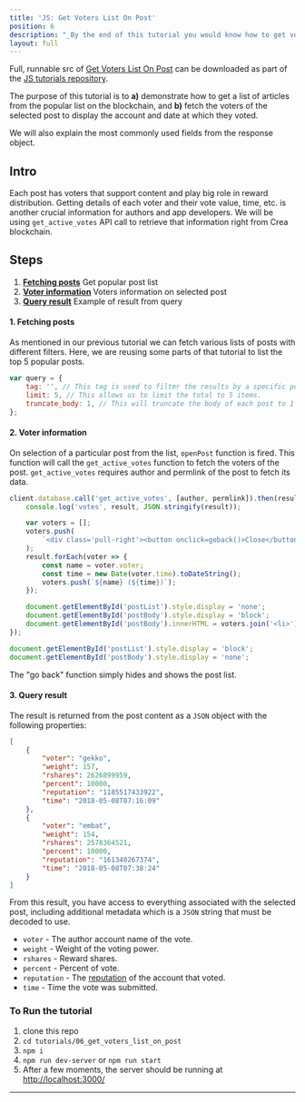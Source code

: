 ```yaml
---
title: 'JS: Get Voters List On Post'
position: 6
description: "_By the end of this tutorial you would know how to get voters list on any content._"
layout: full
---              
```

<span class="fa-pull-left top-of-tutorial-repo-link"><span class="first-word">Full</span>, runnable src of [Get Voters List On Post](https://github.com/creativechain/crea-api-doc-tutorials-js/tree/master/tutorials/06_get_voters_list_on_post) can be downloaded as part of the [JS tutorials repository](https://github.com/creativechain/crea-api-doc-tutorials-js).</span>
<br>



The purpose of this tutorial is to **a)** demonstrate how to get a list of articles from the popular list on the blockchain, and **b)** fetch the voters of the selected post to display the account and date at which they voted.

We will also explain the most commonly used fields from the response object.

## Intro

Each post has voters that support content and play big role in reward distribution. Getting details of each voter and their vote value, time, etc. is another crucial information for authors and app developers. We will be using `get_active_votes` API call to retrieve that information right from Crea blockchain.

## Steps

1.  [**Fetching posts**](#fetching-posts) Get popular post list
1.  [**Voter information**](#voter-info) Voters information on selected post
1.  [**Query result**](#query-result) Example of result from query

#### 1. Fetching posts<a name="fetching-posts"></a>

As mentioned in our previous tutorial we can fetch various lists of posts with different filters. Here, we are reusing some parts of that tutorial to list the top 5 popular posts.

```javascript
var query = {
    tag: '', // This tag is used to filter the results by a specific post tag.
    limit: 5, // This allows us to limit the total to 5 items.
    truncate_body: 1, // This will truncate the body of each post to 1 character, which is useful if you want to work with lighter array.
};
```

#### 2. Voter information<a name="voter-info"></a>

On selection of a particular post from the list, `openPost` function is fired. This function will call the `get_active_votes` function to fetch the voters of the post. `get_active_votes` requires author and permlink of the post to fetch its data.

```javascript
client.database.call('get_active_votes', [author, permlink]).then(result => {
    console.log('votes', result, JSON.stringify(result));

    var voters = [];
    voters.push(
        `<div class='pull-right'><button onclick=goback()>Close</button></div><br>`
    );
    result.forEach(voter => {
        const name = voter.voter;
        const time = new Date(voter.time).toDateString();
        voters.push(`${name} (${time})`);
    });

    document.getElementById('postList').style.display = 'none';
    document.getElementById('postBody').style.display = 'block';
    document.getElementById('postBody').innerHTML = voters.join('<li>');
});
```

```javascript
document.getElementById('postList').style.display = 'block';
document.getElementById('postBody').style.display = 'none';
```

The "go back" function simply hides and shows the post list.

#### 3. Query result<a name="query-result"></a>

The result is returned from the post content as a `JSON` object with the following properties:

```json
[
    {
        "voter": "gekko",
        "weight": 157,
        "rshares": 2626899959,
        "percent": 10000,
        "reputation": "1185517433922",
        "time": "2018-05-08T07:16:09"
    },
    {
        "voter": "embat",
        "weight": 154,
        "rshares": 2578364521,
        "percent": 10000,
        "reputation": "161340267374",
        "time": "2018-05-08T07:38:24"
    }
]
```

From this result, you have access to everything associated with the selected post, including additional metadata which is a `JSON` string that must be decoded to use.

*   `voter` - The author account name of the vote.
*   `weight` - Weight of the voting power.
*   `rshares` - Reward shares.
*   `percent` - Percent of vote.
*   `reputation` - The [reputation](https://developers.creaproject.io/glossary/#reputation) of the account that voted.
*   `time` - Time the vote was submitted.

### To Run the tutorial

1.  clone this repo
1.  `cd tutorials/06_get_voters_list_on_post`
1.  `npm i`
1.  `npm run dev-server` or `npm run start`
1.  After a few moments, the server should be running at [http://localhost:3000/](http://localhost:3000/)


---
